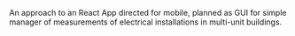 An approach to an React App directed for mobile, planned as GUI for simple manager of measurements of electrical installations in multi-unit buildings.
